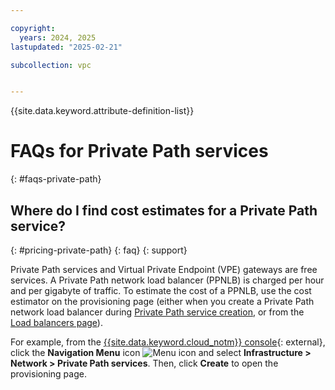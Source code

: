 ```yaml
---

copyright:
  years: 2024, 2025
lastupdated: "2025-02-21"

subcollection: vpc


---
```


{{site.data.keyword.attribute-definition-list}}

# FAQs for Private Path services
{: #faqs-private-path}

## Where do I find cost estimates for a Private Path service?
{: #pricing-private-path}
{: faq}
{: support}

Private Path services and Virtual Private Endpoint (VPE) gateways are free services. A Private Path network load balancer (PPNLB) is charged per hour and per gigabyte of traffic. To estimate the cost of a PPNLB, use the cost estimator on the provisioning page (either when you create a Private Path network load balancer during [Private Path service creation](/infrastructure/provision/privatePathService), or from the [Load balancers page](/infrastructure/network/loadBalancers)).

For example, from the [{{site.data.keyword.cloud_notm}} console](/login){: external}, click the **Navigation Menu** icon ![Menu icon](../../icons/icon_hamburger.svg) and select **Infrastructure > Network > Private Path services**. Then, click **Create** to open the provisioning page.
